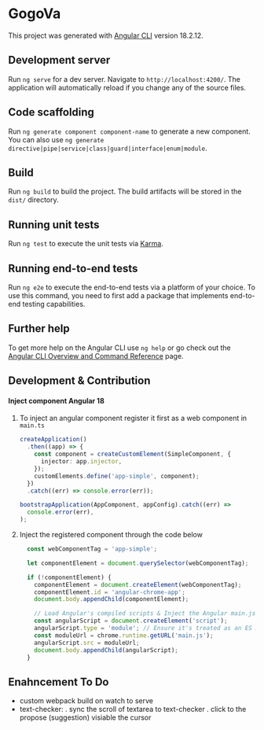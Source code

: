 # GogoVa

This project was generated with [Angular CLI](https://github.com/angular/angular-cli) version 18.2.12.

## Development server

Run `ng serve` for a dev server. Navigate to `http://localhost:4200/`. The application will automatically reload if you change any of the source files.

## Code scaffolding

Run `ng generate component component-name` to generate a new component. You can also use `ng generate directive|pipe|service|class|guard|interface|enum|module`.

## Build

Run `ng build` to build the project. The build artifacts will be stored in the `dist/` directory.

## Running unit tests

Run `ng test` to execute the unit tests via [Karma](https://karma-runner.github.io).

## Running end-to-end tests

Run `ng e2e` to execute the end-to-end tests via a platform of your choice. To use this command, you need to first add a package that implements end-to-end testing capabilities.

## Further help

To get more help on the Angular CLI use `ng help` or go check out the [Angular CLI Overview and Command Reference](https://angular.dev/tools/cli) page.



## Development & Contribution

#### Inject component Angular 18

1. To inject an angular component register it first as a web component in `main.ts`

     ```typescript
     createApplication()
       .then((app) => {
         const component = createCustomElement(SimpleComponent, {
           injector: app.injector,
         });
         customElements.define('app-simple', component);
       })
       .catch((err) => console.error(err));
     
     bootstrapApplication(AppComponent, appConfig).catch((err) =>
       console.error(err),
     );
     ```

     

2. Inject the registered component through the code below 

     ```typescript
       const webComponentTag = 'app-simple';
     
       let componentElement = document.querySelector(webComponentTag);
     
       if (!componentElement) {
         componentElement = document.createElement(webComponentTag);
         componentElement.id = 'angular-chrome-app';
         document.body.appendChild(componentElement);
     
         // Load Angular's compiled scripts & Inject the Angular main.js script
         const angularScript = document.createElement('script');
         angularScript.type = 'module'; // Ensure it's treated as an ES module
         const moduleUrl = chrome.runtime.getURL('main.js');
         angularScript.src = moduleUrl;
         document.body.appendChild(angularScript);
       }
     ```

## Enahncement To Do
- custom webpack build on watch to serve
- text-checker:
  . sync the scroll of textarea to text-checker
  . click to the propose (suggestion) visiable the cursor

